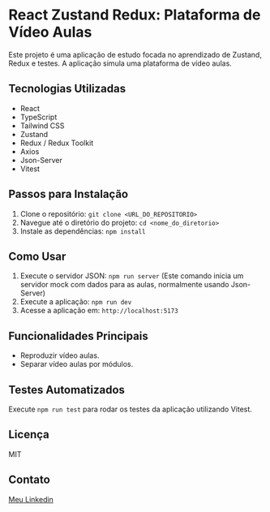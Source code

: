 # React Zustand Redux: Plataforma de Vídeo Aulas

Este projeto é uma aplicação de estudo focada no aprendizado de Zustand, Redux e testes.  A aplicação simula uma plataforma de vídeo aulas.

## Tecnologias Utilizadas

* React
* TypeScript
* Tailwind CSS
* Zustand
* Redux / Redux Toolkit
* Axios
* Json-Server
* Vitest

## Passos para Instalação

1. Clone o repositório: `git clone <URL_DO_REPOSITORIO>`
2. Navegue até o diretório do projeto: `cd <nome_do_diretorio>`
3. Instale as dependências: `npm install`

## Como Usar

1. Execute o servidor JSON: `npm run server` (Este comando inicia um servidor mock com dados para as aulas, normalmente usando Json-Server)
2. Execute a aplicação: `npm run dev`
3. Acesse a aplicação em: `http://localhost:5173`

## Funcionalidades Principais

* Reproduzir vídeo aulas.
* Separar vídeo aulas por módulos.

## Testes Automatizados

Execute `npm run test` para rodar os testes da aplicação utilizando Vitest.

## Licença

MIT

## Contato

[Meu Linkedin](https://www.linkedin.com/in/felipems1/)
